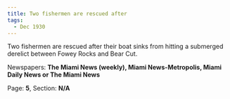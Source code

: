```yaml
---  
title: Two fishermen are rescued after  
tags:  
  - Dec 1930  
---  
```

  
Two fishermen are rescued after their boat sinks from hitting a submerged derelict between Fowey Rocks and Bear Cut.  
  
Newspapers: **The Miami News (weekly), Miami News-Metropolis, Miami Daily News or The Miami News**  
  
Page: **5**, Section: **N/A** 

